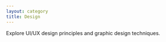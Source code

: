 ```yaml
---
layout: category
title: Design
---
```

Explore UI/UX design principles and graphic design techniques.